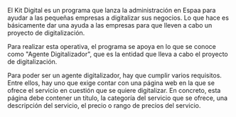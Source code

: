 El Kit Digital es un programa que lanza la administración en Espaa para ayudar a las pequeñas empresas a digitalizar sus negocios. Lo que hace es básicamente dar una ayuda a las empresas para que lleven a cabo un proyecto de digitalización.

Para realizar esta operativa, el programa se apoya en lo que se conoce como "Agente Digitalizador", que es la entidad que lleva a cabo el proyecto de digitalización.

Para poder ser un agente digitalizador, hay que cumplir varios requisitos. Entre ellos, hay uno que exige contar con una página web en la que se ofrece el servicio en cuestión que se quiere digitalizar. En concreto, esta página debe contener un título, la categoría del servicio que se ofrece, una descripción del servicio, el precio o rango de precios del servicio.

